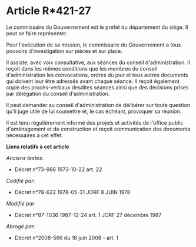 # Article R*421-27

Le commissaire du Gouvernement est le préfet du département du siège. Il peut se faire représenter.

Pour l'exécution de sa mission, le commissaire du Gouvernement a tous pouvoirs d'investigation sur pièces et sur place.

Il assiste, avec voix consultative, aux séances du conseil d'administration. Il reçoit dans les mêmes conditions que les
membres du conseil d'administration les convocations, ordres du jour et tous autres documents qui doivent leur être adressés
avant chaque séance. Il reçoit également copie des procès-verbaux desdites séances ainsi que des décisions prises par
délégation du conseil d'administration.

Il peut demander au conseil d'administration de délibérer sur toute question qu'il juge utile de lui soumettre et, le cas
échéant, provoquer sa réunion.

Il est tenu régulièrement informé des projets et activités de l'office public d'aménagement et de construction et reçoit
communication des documents nécessaires à cet effet.

**Liens relatifs à cet article**

_Anciens textes_:

  - Décret n°73-986 1973-10-22 art. 22

_Codifié par_:

  - Décret n°78-622 1978-05-31 JORF 8 JUIN 1978

_Modifié par_:

  - Décret n°87-1036 1987-12-24 art. 1 JORF 27 décembre 1987

_Abrogé par_:

  - Décret n°2008-566 du 18 juin 2008 - art. 1
